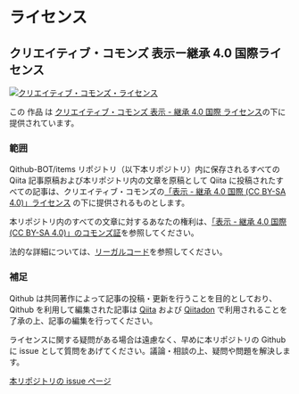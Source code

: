 # ライセンス

## クリエイティブ・コモンズ 表示ー継承 4.0 国際ライセンス

<a rel="license" href="http://creativecommons.org/licenses/by-sa/4.0/"><img alt="クリエイティブ・コモンズ・ライセンス" style="border-width:0" src="https://i.creativecommons.org/l/by-sa/4.0/88x31.png" /></a>

この 作品 は <a rel="license" href="http://creativecommons.org/licenses/by-sa/4.0/">クリエイティブ・コモンズ 表示 - 継承 4.0 国際 ライセンス</a>の下に提供されています。

### 範囲

Qithub-BOT/items リポジトリ（以下本リポジトリ）内に保存されるすべての Qiita 記事原稿および本リポジトリ内の文章を原稿として Qiita に投稿されたすべての記事は、クリエイティブ・コモンズの[「表示 - 継承 4.0 国際 (CC BY-SA 4.0)」ライセンス](https://creativecommons.org/licenses/by-sa/4.0/deed.ja) の下に提供されるものとします。

本リポジトリ内のすべての文章に対するあなたの権利は、[「表示 - 継承 4.0 国際 (CC BY-SA 4.0)」のコモンズ証](https://creativecommons.org/licenses/by-sa/4.0/deed.ja)を参照してください。

法的な詳細については、[リーガルコード](https://creativecommons.org/licenses/by-sa/4.0/legalcode.ja)を参照してください。

### 補足

Qithub は共同著作によって記事の投稿・更新を行うことを目的としており、Qithub を利用して編集された記事は [Qiita](https://qiita.com) および [Qiitadon](https://qiitadon.com) で利用されることを了承の上、記事の編集を行ってください。

ライセンスに関する疑問がある場合は遠慮なく、早めに本リポジトリの Github に issue として質問をあげてください。議論・相談の上、疑問や問題を解決します。

[本リポジトリの issue ページ](https://github.com/Qithub-BOT/items/issues)